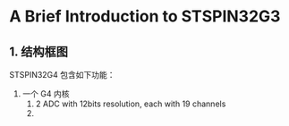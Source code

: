 # A Brief Introduction to STSPIN32G3

## 1. 结构框图

STSPIN32G4 包含如下功能：

1. 一个 G4 内核
   1. 2 ADC with 12bits resolution, each with 19 channels
   2. 